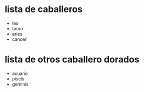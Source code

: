 # lista de caballeros
* leo
* tauro
* aries
* cancer
# lista de otros caballero dorados
* acuario
* piscis
* geminis
